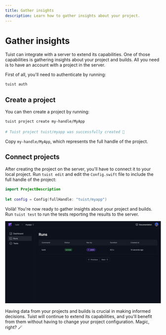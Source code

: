 ```yaml
---
title: Gather insights
description: Learn how to gather insights about your project.
---
```


# Gather insights

Tuist can integrate with a server to extend its capabilities. One of those capabilities is gathering insights about your project and builds. All you need is to have an account with a project in the server. 

First of all, you'll need to authenticate by running:

```bash
tuist auth
```

## Create a project

You can then create a project by running:

```bash
tuist project create my-handle/MyApp

# Tuist project tuist/myapp was successfully created 🎉
```

Copy `my-handle/MyApp`, which represents the full handle of the project.

## Connect projects

After creating the project on the server, you'll have to connect it to your local project. Run `tuist edit` and edit the `Config.swift` file to include the full handle of the project:

```swift
import ProjectDescription

let config = Config(fullHandle: "tuist/myapp")
```

Voilà! You're now ready to gather insights about your project and builds. Run `tuist test` to run the tests reporting the results to the server.


![An image that shows a list of runs in the server](./images/runs.png)

Having data from your projects and builds is crucial in making informed decisions.
Tuist will continue to extend its capabilities, and you'll benefit from them without having to change your project configuration. Magic, right? 🪄